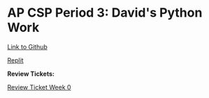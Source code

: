 # AP CSP Period 3: David's Python Work

[Link to Github](https://github.com/David-Xie123/David-Xie123.github.io)

[Replit](https://replit.com/@DavidXie123/David-Xie123githubio#main.py)

**Review Tickets:**

[Review Ticket Week 0](https://github.com/David-Xie123/David-Xie123.github.io/issues/1)
